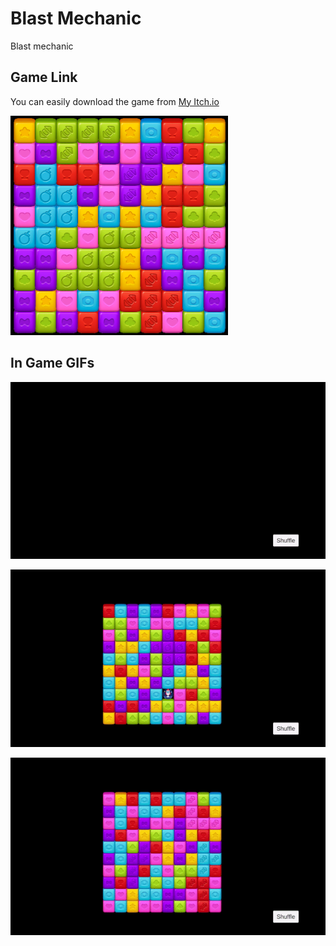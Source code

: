 # Blast Mechanic
Blast mechanic
## Game Link
You can easily download the game from [My Itch.io](https://beytullahkalay1.itch.io/)

![Original Game Image](img.png)

## In Game GIFs
![Start](/GIFs/start.gif)

![Start](/GIFs/explosion.gif)

![Start](/GIFs/shuffle.gif)
